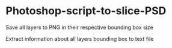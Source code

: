 # Photoshop-script-to-slice-PSD

Save all layers to PNG in their respective bounding box size

Extract information about all layers bounding box to text file
